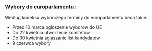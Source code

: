 ### Wybory do europarlamentu :
Wedlug kodeksu wyborczego  terminy do europarlamentu beda takie:
- Przed 10 marca ogloszenie wyborow do UE
- Do 22 kwietnia utworzenie komitetow
- Do 30 kwietnia zglaszanie list kandydatow
- 9 czerwca wybory
